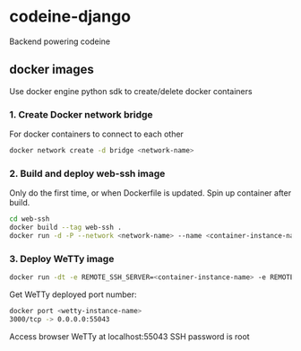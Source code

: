# codeine-django

Backend powering codeine

## docker images

Use docker engine python sdk to create/delete docker containers

### 1. Create Docker network bridge

For docker containers to connect to each other

```bash
docker network create -d bridge <network-name>
```

### 2. Build and deploy web-ssh image

Only do the first time, or when Dockerfile is updated. Spin up container after build. 

```bash
cd web-ssh
docker build --tag web-ssh .
docker run -d -P --network <network-name> --name <container-instance-name> web-ssh
```

### 3. Deploy WeTTy image

```bash
docker run -dt -e REMOTE_SSH_SERVER=<container-instance-name> -e REMOTE_SSH_PORT=22 -e REMOTE_SSH_USER=root -p 3000 --name <wetty-instance-name> --network <network-name> svenihoney/wetty
```

Get WeTTy deployed port number:

```bash
docker port <wetty-instance-name>
3000/tcp -> 0.0.0.0:55043
```

Access browser WeTTy at localhost:55043
SSH password is root
